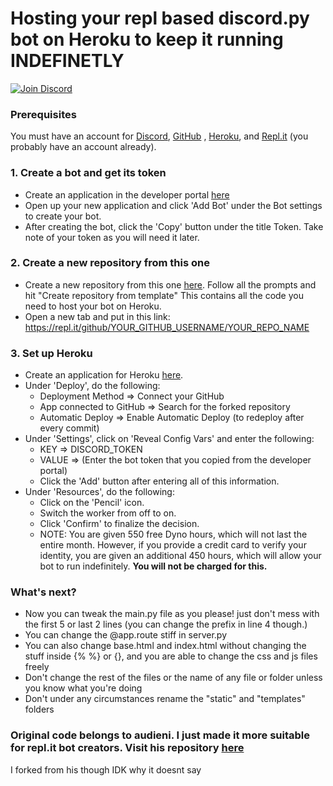 # Hosting your repl based discord.py bot on Heroku to keep it running **INDEFINETLY**
[![Join Discord](https://discordapp.com/api/guilds/745448868040409148/widget.png?style=shield)](https://discord.gg/6GPjN8C)

### Prerequisites
You must have an account for [Discord](https://discord.com/register), [GitHub](https://github.com/join) , [Heroku](https://signup.heroku.com/), and [Repl.it](https://repl.it/signup) (you probably have an account already).

### 1. Create a bot and get its token
* Create an application in the developer portal [here](https://discordapp.com/developers/applications/)
* Open up your new application and click 'Add Bot' under the Bot settings to create your bot.
* After creating the bot, click the 'Copy' button under the title Token. Take note of your token as you will need it later.

### 2. Create a new repository from this one
* Create a new repository from this one [here](https://github.com/syntax-corp/discordpy-replit-heroku/generate). Follow all the prompts and hit "Create repository from template" This contains all the code you need to host your bot on Heroku.
* Open a new tab and put in this link: https://repl.it/github/YOUR_GITHUB_USERNAME/YOUR_REPO_NAME

### 3. Set up Heroku
* Create an application for Heroku [here](https://dashboard.heroku.com/new-app).
* Under 'Deploy', do the following:
  * Deployment Method => Connect your GitHub
  * App connected to GitHub => Search for the forked repository
  * Automatic Deploy => Enable Automatic Deploy (to redeploy after every commit)
* Under 'Settings', click on 'Reveal Config Vars' and enter the following:
  * KEY => DISCORD_TOKEN
  * VALUE => (Enter the bot token that you copied from the developer portal)
  * Click the 'Add' button after entering all of this information.
* Under 'Resources', do the following:
  * Click on the 'Pencil' icon.
  * Switch the worker from off to on.
  * Click 'Confirm' to finalize the decision.
  * NOTE: You are given 550 free Dyno hours, which will not last the entire month. However, if you provide a credit card to verify your identity, you are given an additional 450 hours, which will allow your bot to run indefinitely. **You will not be charged for this.**

### What's next?
* Now you can tweak the main.py file as you please! just don't mess with the first 5 or last 2 lines (you can change the prefix in line 4 though.)
* You can change the @app.route stiff in server.py
* You can also change base.html and index.html without changing the stuff inside {% %} or {}, and you are able to change the css and js files freely
* Don't change the rest of the files or the name of any file or folder unless you know what you're doing
* Don't under any circumstances rename the "static" and "templates" folders

### Original code belongs to audieni. I just made it more suitable for repl.it bot creators. Visit his repository [here](https://github.com/audieni/discord-py-heroku)
I forked from his though IDK why it doesnt say
